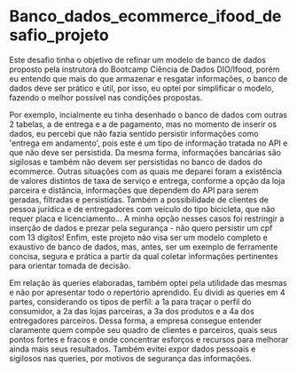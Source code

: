 # Banco_dados_ecommerce_ifood_desafio_projeto

Este desafio tinha o objetivo de refinar um modelo de banco de dados proposto pela instrutora do Bootcamp Ciência de Dados DIO/Ifood,
porém eu entendo que mais do que armazenar e resgatar informações, o banco de dados deve ser prático e útil, por isso, eu optei por 
simplificar o modelo, fazendo o melhor possível nas condições propostas.

Por exemplo, incialmente eu tinha desenhado o banco de dados com outras 2 tabelas, a de entrega e a de pagamento, mas no momento de 
inserir os dados, eu percebi que não fazia sentido persistir informações  como 'entrega em andamento', pois este é um tipo de 
informação tratada no API e que não deve ser persistida. Da mesma forma, informações bancárias são sigilosas e também não devem ser
persistidas no banco de dados do ecommerce.
Outras situações com as quais me deparei foram a existência de valores distintos de taxa de serviço e entrega, conforme a opção da 
loja parceira e distância, informações que dependem do API para serem geradas, filtradas e persistidas.
Também a possibilidade de clientes de pessoa jurídica e de entregadores com veículo do tipo bicicleta, que não requer placa e
licenciamento... A minha opção nesses casos foi restringir a inserção de dados e prezar pela segurança - não quero persistir um cpf 
com 13 dígitos!
Enfim, este projeto não visa ser um modelo completo e exaustivo de banco de dados, mas, antes, ser um exemplo de ferramente concisa, 
segura e prática a partir da qual coletar informações pertinentes para orientar tomada de decisão.

Em relação às queries elaboradas, também optei pela utilidade das mesmas e não por apresentar todo o repertório aprendido.
Eu dividi as queries em 4 partes, considerando os tipos de perfil: a 1a para traçar o perfil do consumidor, a 2a das lojas parceiras, 
a 3a dos produtos e a 4a dos entregadores parceiros.
Dessa forma, a empresa consegue entender claramente quem compõe seu quadro de clientes e parceiros, quais seus pontos fortes e 
fracos e onde concentrar esforços e recursos para melhorar ainda mais seus resultados.
Também evitei expor dados pessoais e sigilosos nas queries, por motivos de segurança das informações.
